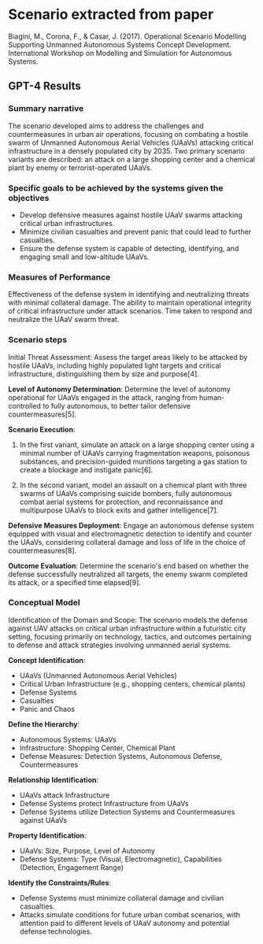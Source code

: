# Scenario extracted from paper

Biagini, M., Corona, F., & Casar, J. (2017). Operational Scenario Modelling Supporting Unmanned Autonomous Systems Concept Development. International Workshop on Modelling and Simulation for Autonomous Systems.

## GPT-4 Results

### Summary narrative
The scenario developed aims to address the challenges and countermeasures in urban air operations, focusing on combating a hostile swarm of Unmanned Autonomous Aerial Vehicles (UAaVs) attacking critical infrastructure in a densely populated city by 2035. Two primary scenario variants are described: an attack on a large shopping center and a chemical plant by enemy or terrorist-operated UAaVs.

### Specific goals to be achieved by the systems given the objectives
- Develop defensive measures against hostile UAaV swarms attacking critical urban infrastructures.
- Minimize civilian casualties and prevent panic that could lead to further casualties.
- Ensure the defense system is capable of detecting, identifying, and engaging small and low-altitude UAaVs.

### Measures of Performance
Effectiveness of the defense system in identifying and neutralizing threats with minimal collateral damage.
The ability to maintain operational integrity of critical infrastructure under attack scenarios.
Time taken to respond and neutralize the UAaV swarm threat.

### Scenario steps
Initial Threat Assessment: Assess the target areas likely to be attacked by hostile UAaVs, including highly populated light targets and critical infrastructure, distinguishing them by size and purpose[4].

**Level of Autonomy Determination**: Determine the level of autonomy operational for UAaVs engaged in the attack, ranging from human-controlled to fully autonomous, to better tailor defensive countermeasures[5].

**Scenario Execution**:

1. In the first variant, simulate an attack on a large shopping center using a minimal number of UAaVs carrying fragmentation weapons, poisonous substances, and precision-guided munitions targeting a gas station to create a blockage and instigate panic[6].

1. In the second variant, model an assault on a chemical plant with three swarms of UAaVs comprising suicide bombers, fully autonomous combat aerial systems for protection, and reconnaissance and multipurpose UAaVs to block exits and gather intelligence[7].

**Defensive Measures Deployment**: Engage an autonomous defense system equipped with visual and electromagnetic detection to identify and counter the UAaVs, considering collateral damage and loss of life in the choice of countermeasures[8].

**Outcome Evaluation**: Determine the scenario's end based on whether the defense successfully neutralized all targets, the enemy swarm completed its attack, or a specified time elapsed[9].

### Conceptual Model
Identification of the Domain and Scope: The scenario models the defense against UAV attacks on critical urban infrastructure within a futuristic city setting, focusing primarily on technology, tactics, and outcomes pertaining to defense and attack strategies involving unmanned aerial systems.

**Concept Identification**:

- UAaVs (Unmanned Autonomous Aerial Vehicles)
- Critical Urban Infrastructure (e.g., shopping centers, chemical plants)
- Defense Systems
- Casualties
- Panic and Chaos

**Define the Hierarchy**:

- Autonomous Systems: UAaVs
- Infrastructure: Shopping Center, Chemical Plant
- Defense Measures: Detection Systems, Autonomous Defense, Countermeasures

**Relationship Identification**:

- UAaVs attack Infrastructure
- Defense Systems protect Infrastructure from UAaVs
- Defense Systems utilize Detection Systems and Countermeasures against UAaVs

**Property Identification**:

- UAaVs: Size, Purpose, Level of Autonomy
- Defense Systems: Type (Visual, Electromagnetic), Capabilities (Detection, Engagement Range)

**Identify the Constraints/Rules**:

- Defense Systems must minimize collateral damage and civilian casualties.
- Attacks simulate conditions for future urban combat scenarios, with attention paid to different levels of UAaV autonomy and potential defense technologies.
